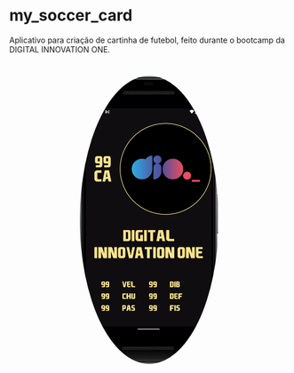 # my_soccer_card
Aplicativo para criação de cartinha de futebol, feito durante o bootcamp da DIGITAL INNOVATION ONE.


<h1 align="center">
  <img style="border-radius: 50%;" src="./assets/soccerCard.png" width="250px;" alt=""/>
  </h1>
